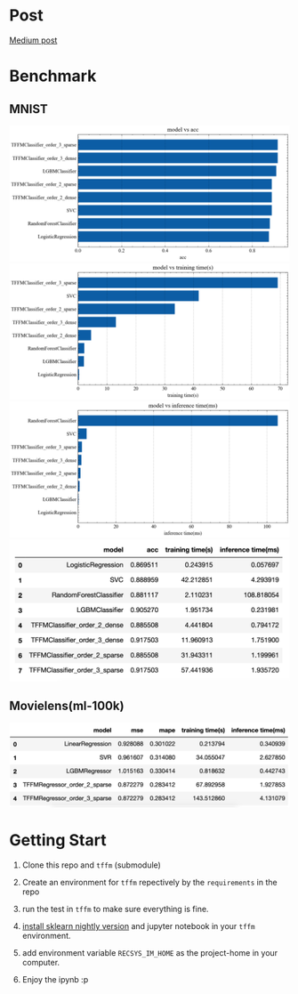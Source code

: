 # Post

[Medium post](https://yulongtsai.medium.com/factorization-machine-implementation-analysis-c6c6dd5affa)

# Benchmark

## MNIST

<img src='./asserts/model vs acc.png'></img>
<img src='./asserts/model vs training time(s).png'></img>
<img src='./asserts/model vs inference time(ms).png'></img>
<img src='./asserts/mnist_summary.png'></img>

## Movielens(ml-100k)

<img src='./asserts/ml-100k_summary.png'></img>

# Getting Start

1. Clone this repo and `tffm` (submodule)
2. Create an environment for `tffm` repectively by the `requirements` in the repo
3. run the test in `tffm` to make sure everything is fine.
4. [install sklearn nightly version](https://scikit-learn.org/stable/developers/advanced_installation.html) and jupyter notebook in your `tffm` environment.

5. add environment variable `RECSYS_IM_HOME` as the project-home in your computer.

6. Enjoy the ipynb :p
